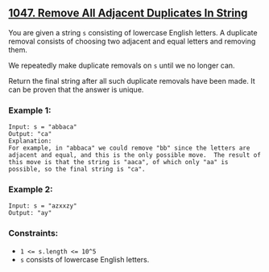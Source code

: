 ## [1047. Remove All Adjacent Duplicates In String](https://leetcode.com/problems/remove-all-adjacent-duplicates-in-string/)

You are given a string `s` consisting of lowercase English letters. A duplicate removal consists of choosing two adjacent and equal letters and removing them.

We repeatedly make duplicate removals on `s` until we no longer can.

Return the final string after all such duplicate removals have been made. It can be proven that the answer is unique.

### Example 1:

```
Input: s = "abbaca"
Output: "ca"
Explanation: 
For example, in "abbaca" we could remove "bb" since the letters are adjacent and equal, and this is the only possible move.  The result of this move is that the string is "aaca", of which only "aa" is possible, so the final string is "ca".
```

### Example 2:

```
Input: s = "azxxzy"
Output: "ay"
```

### Constraints:

- `1 <= s.length <= 10^5`
- `s` consists of lowercase English letters.
